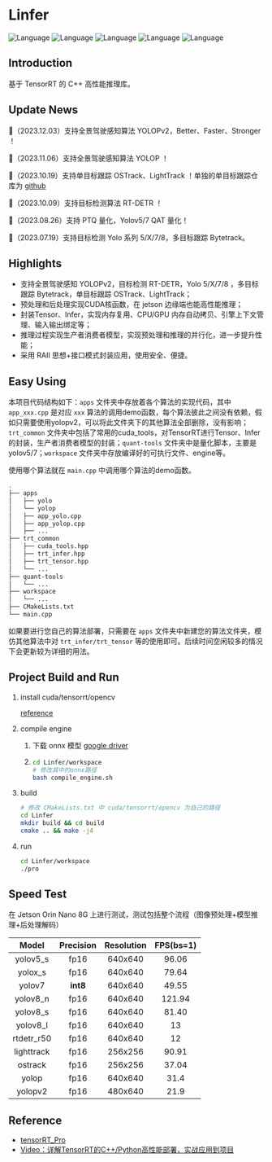 

# Linfer

![Language](https://img.shields.io/badge/language-c++-brightgreen) ![Language](https://img.shields.io/badge/CUDA-12.1-brightgreen) ![Language](https://img.shields.io/badge/TensorRT-8.6.1.6-brightgreen) ![Language](https://img.shields.io/badge/OpenCV-4.5.5-brightgreen) ![Language](https://img.shields.io/badge/ubuntu-20.04-brightorigin)

## Introduction

基于 TensorRT 的 C++ 高性能推理库。



## Update News

🚀（2023.12.03）支持全景驾驶感知算法 YOLOPv2，Better、Faster、Stronger ！

🚀（2023.11.06）支持全景驾驶感知算法 YOLOP ！

🚀（2023.10.19）支持单目标跟踪 OSTrack、LightTrack ！单独的单目标跟踪仓库为 [github](https://github.com/l-sf/Track-trt) 

🚀（2023.10.09）支持目标检测算法 RT-DETR ！

🚀（2023.08.26）支持 PTQ 量化，Yolov5/7 QAT 量化！

🚀（2023.07.19）支持目标检测 Yolo 系列 5/X/7/8，多目标跟踪 Bytetrack。



## Highlights

- 支持全景驾驶感知 YOLOPv2，目标检测 RT-DETR，Yolo 5/X/7/8 ，多目标跟踪 Bytetrack，单目标跟踪 OSTrack、LightTrack；
- 预处理和后处理实现CUDA核函数，在 jetson 边缘端也能高性能推理；
- 封装Tensor、Infer，实现内存复用、CPU/GPU 内存自动拷贝、引擎上下文管理、输入输出绑定等；
- 推理过程实现生产者消费者模型，实现预处理和推理的并行化，进一步提升性能；
- 采用 RAII 思想+接口模式封装应用，使用安全、便捷。



## Easy Using

本项目代码结构如下：`apps` 文件夹中存放着各个算法的实现代码，其中 `app_xxx.cpp` 是对应 `xxx` 算法的调用demo函数，每个算法彼此之间没有依赖，假如只需要使用yolopv2，可以将此文件夹下的其他算法全部删除，没有影响；`trt_common` 文件夹中包括了常用的cuda_tools，对TensorRT进行Tensor、Infer的封装，生产者消费者模型的封装；`quant-tools` 文件夹中是量化脚本，主要是yolov5/7；`workspace` 文件夹中存放编译好的可执行文件、engine等。

使用哪个算法就在 `main.cpp` 中调用哪个算法的demo函数。

```bash
.
├── apps
│   ├── yolo
│   └── yolop
│   ├── app_yolo.cpp
│   ├── app_yolop.cpp
│   ├── ...
├── trt_common
│   ├── cuda_tools.hpp
│   ├── trt_infer.hpp
│   ├── trt_tensor.hpp
│   └── ...
├── quant-tools
│   └── ...
├── workspace
│   └── ...
├── CMakeLists.txt
└── main.cpp
```

如果要进行您自己的算法部署，只需要在 `apps` 文件夹中新建您的算法文件夹，模仿其他算法中对 `trt_infer/trt_tensor` 等的使用即可。后续时间空闲较多的情况下会更新较为详细的用法。



## Project Build and Run

1. install cuda/tensorrt/opencv

   [reference](https://github.com/l-sf/Notes/blob/main/notes/Ubuntu20.04_install_tutorials.md#%E4%BA%94cuda--cudnn--tensorrt-install) 

2. compile engine

   1. 下载 onnx 模型 [google driver](https://drive.google.com/drive/folders/16ZqDaxlWm1aDXQsjsxLS7yFL0YqzHbxT?usp=sharing) 

   2. ```bash
      cd Linfer/workspace
      # 修改其中的onnx路径
      bash compile_engine.sh
      ```

3. build 

   ```bash
   # 修改 CMakeLists.txt 中 cuda/tensorrt/opencv 为自己的路径
   cd Linfer
   mkdir build && cd build
   cmake .. && make -j4
   ```

4. run

   ```bash
   cd Linfer/workspace
   ./pro
   ```



## Speed Test

在 Jetson Orin Nano 8G 上进行测试，测试包括整个流程（图像预处理+模型推理+后处理解码）

|   Model    | Precision | Resolution | FPS(bs=1) |
| :--------: | :-------: | :--------: | :-------: |
|  yolov5_s  |   fp16    |  640x640   |   96.06   |
|  yolox_s   |   fp16    |  640x640   |   79.64   |
|   yolov7   | **int8**  |  640x640   |   49.55   |
|  yolov8_n  |   fp16    |  640x640   |  121.94   |
|  yolov8_s  |   fp16    |  640x640   |   81.40   |
|  yolov8_l  |   fp16    |  640x640   |    13     |
| rtdetr_r50 |   fp16    |  640x640   |    12     |
| lighttrack |   fp16    |  256x256   |   90.91   |
|  ostrack   |   fp16    |  256x256   |   37.04   |
|   yolop    |   fp16    |  640x640   |   31.4    |
|  yolopv2   |   fp16    |  480x640   |   21.9    |



## Reference

- [tensorRT_Pro](https://github.com/shouxieai/tensorRT_Pro.git) 
- [Video：详解TensorRT的C++/Python高性能部署，实战应用到项目](https://www.bilibili.com/video/BV1Xw411f7FW/?share_source=copy_web&vd_source=4bb05d1ac6ff39b7680900de14419dca) 

